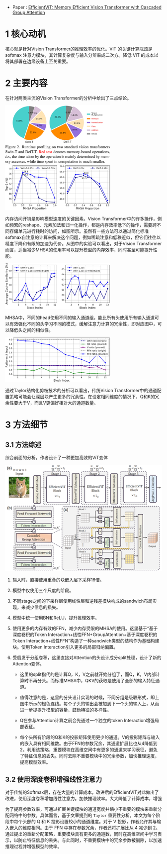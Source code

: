 - Paper : [EfficientViT: Memory Efficient Vision Transformer with Cascaded Group Attention](https://arxiv.org/abs/2305.07027)

# 1 核心动机

核心就是针对Vision Transformer的推理效率的优化。ViT 的关键计算瓶颈是 softmax 注意力模块，其计算复杂度与输入分辨率成二次方。降低 ViT 的成本以将其部署在边缘设备上至关重要。

# 2 主要内容

在针对两类主流的Vision Transformer的分析中给出了三点结论。

<img src="./.assets/image-20230726184512035.png" alt="image-20230726184512035" style="zoom: 33%;" />

<img src="./.assets/image-20230726184611816.png" alt="image-20230726184611816" style="zoom: 33%;" />

内存访问开销是影响模型速度的关键因素。Vision Transformer中的许多操作，例如频繁的reshape、元素加法和归一化操作，都是内存效率低下的操作，需要跨不同存储单元进行耗时的访问，如图所示。虽然有一些方法可以通过简化标准softmax自注意的计算来解决这个问题，例如稀疏注意和低秩近似，但它们往往以精度下降和有限的加速为代价。从图中的实验可以看出，对于Vision Transformer而言，适当减少MHSA的使用率可以提升模型的内存效率，同时甚至可能提升性能。

<img src="./.assets/image-20230726184841590.png" alt="image-20230726184841590" style="zoom: 33%;" />

MHSA中，不同的head使用不同的输入通道组，能比所有头使用所有输入通道可以有效强化不同的头学习不同的模式，缓解注意力计算的冗余性，即对应图中，可以降低头之间的相似性。

<img src="./.assets/image-20230726184940686.png" alt="image-20230726184940686" style="zoom: 33%;" />

通过Taylor结构化剪枝技术的分析可以看出，传统Vision Transformer中的通道配置策略可能会让深层块产生更多的冗余性。在设定相同维度的情况下，Q和K的冗余性要大于V，而且V更偏好相对大的通道数量。

# 3 方法细节

## 3.1 方法综述

综合前面的分析，作者设计了一种更加高效的ViT变体

<img src="./.assets/image-20230726185050601.png" alt="image-20230726185050601" style="zoom: 67%;" />

1. 输入时，直接使用重叠的块嵌入层下采样16倍。
2. 模型中仅使用三个尺度的阶段。
3. 不同stage之间的下采样层使用线性层和逆残差模块构成的sandwich布局实现，来减少信息的损失。
4. 模型中统一使用BN和ReLU，提升推理效率。
5. 使用更多的内存有效的FFN，减少内存受限的MHSA的使用。这里基于“基于深度卷积的Token Interaction+线性FFN+GroupAttention+基于深度卷积的Token Interaction+线性FFN”构造了一种sandwich类型的结构作为基础构建块。使用Token Interaction引入更多的局部归纳偏置。

6. 受启发于分组卷积，这里直接对Attention的头设计成分split处理，设计了新的Attention变体。

    - 这里的split指代的是计算Q，K，V之前就开始分组了，而Q，K，V内部计算时不再分头。而标准MHSA中，QKV的获取是使用了全部的输入特征通道。

    - 值得注意的是，这里的分头设计实现的时候，不同分组是级联形式，即上图中所示的橙色连线。每个子头的输出会被加到下一个头的输入上，从而进一步提提升模型的容量，鼓励特征的多样性。

    - Q在参与Attention计算之前会先通过一个独立的token Interaction增强局部表征。

    - 每个头所有阶段的Q和K的投影矩阵使用更少的通道。V的投影矩阵与输入的嵌入具有相同维数。由于FFN的参数冗余，其通道扩展比也从4降低到2。利用该策略，重要模块在高维空间中有更多的通道来学习表征，避免了特征信息的丢失。同时去除不重要模块中的冗余参数，加快推理速度，提高模型效率。

## 3.2 使用深度卷积增强线性注意力

对于传统的Softmax层，存在大量的计算成本，改进后的EfficientViT对此做出了改进，使用深度卷积增加线性注意力。加快推理效率。大大降低了计算成本，增强

为了提高参数效率，可通过扩展关键模块的通道宽度并缩小不重要的模块来重新分配网络中的参数。具体而言，基于文章提到的 `Taylor` 重要性分析，本文为每个阶段中每个头部的 Q 和 K 投影设置较小的通道维度。对于 V 投影，作者允许其与输入嵌入的维度相同。由于 FFN 中存在参数冗余，作者还将扩展比从 4 减少到 2。通过提出的重新分配策略，重要模块具有更多的通道数，同时在高维空间中学习表示，以防止特征信息的丢失。与此同时，不重要模块中的冗余参数被删除，以加速推理过程并增强模型的效率。









